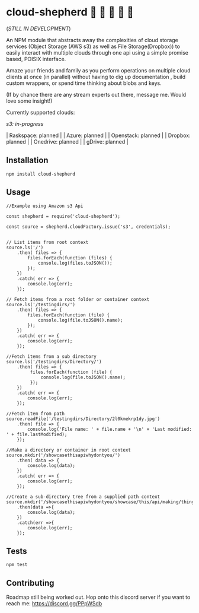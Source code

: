 cloud-shepherd :ox: :dromedary_camel: :cow2: :water_buffalo: :ram: 
=========

(*STILL IN DEVELOPMENT*)

An NPM module that abstracts away the complexities of cloud storage services
(Object Storage (AWS s3) as well as File Storage(Dropbox)) to easily interact with multiple clouds through one api
using a simple promise based, POISIX interface. 

Amaze your friends and family as you perform operations on multiple cloud clients at once (in parallel)
without having to dig up documentation , build custom wrappers, or spend time thinking about blobs and keys. 

(If by chance there are any stream experts out there, message me. Would love some insight!)

Currently supported clouds:

*s3: in-progress*

| Raskspace: planned |
| Azure: planned |
| Openstack: planned |
| Dropbox: planned |
| Onedrive: planned |
| gDrive: planned |


## Installation

  `npm install cloud-shepherd`


## Usage
    
    //Example using Amazon s3 Api 
    
    const shepherd = require('cloud-shepherd');

    const source = shepherd.cloudFactory.issue('s3', credentials);

    
    // List items from root context
    source.ls('/')
        .then( files => {
            files.forEach(function (files) {
                console.log(files.toJSON());
            });
        })
        .catch( err => {
            console.log(err);
        });
    
    // Fetch items from a root folder or container context
    source.ls('/testingdirs/')
        .then( files => {
            files.forEach(function (file) {
                console.log(file.toJSON().name);
            });
        })
        .catch( err => {
            console.log(err);
        });
    
    //Fetch items from a sub directory
    source.ls('/testingdirs/Directory/')
        .then( files => {
             files.forEach(function (file) {
                 console.log(file.toJSON().name);
             });
        })
        .catch( err => {
            console.log(err);
        });
    
    //Fetch item from path
    source.readFile('/testingdirs/Directory/2l0kmekrp1dy.jpg')
        .then( file => {
            console.log('File name: ' + file.name + '\n' + 'Last modified: ' + file.lastModified);
        });
        
    //Make a directory or container in root context
    source.mkdir('/showcasethisapiwhydontyou/')
        .then( data => {
            console.log(data);
        })
        .catch( err => {
            console.log(err);
        });
    
    //Create a sub-directory tree from a supplied path context
    source.mkdir('/showcasethisapiwhydontyou/showcase/this/api/making/things/')
        .then(data =>{
            console.log(data);
        })
        .catch(err =>{
            console.log(err);
        });



## Tests

  `npm test`

## Contributing

Roadmap still being worked out. Hop onto this discord server if you want to reach me: https://discord.gg/PPpWSdb
